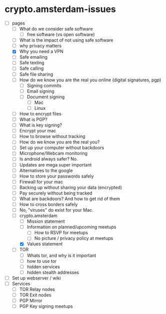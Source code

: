 # crypto.amsterdam-issues

- [ ] pages
	- [ ] What do we consider safe software
		- [ ] free software (vs open software)
	- [ ] What is the impact of not using safe software
	- [ ] why privacy matters
	- [X] Why you need a VPN
	- [ ] Safe emailing
	- [ ] Safe texting
	- [ ] Safe calling
	- [ ] Safe file sharing
	- [ ] How do we know you are the real you online (digital signatures, pgp)
        - [ ] Signing commits
        - [ ] Email signing
        - [ ] Document signing
            - [ ] Mac
            - [ ] Linux
	- [ ] How to encrypt files
	- [ ] What is PGP?
	- [ ] What is key signing?
	- [ ] Encrypt your mac
	- [ ] How to browse without tracking
	- [ ] How do we know you are the real you?
	- [ ] Set up your computer without backdoors
	- [ ] Microphone/Webcam monitoring
	- [ ] Is android always safer? No.
	- [ ] Updates are mega super important
	- [ ] Alternatives to the google
	- [ ] How to store your passwords safely
	- [ ] Firewall for your mac
	- [ ] Backing up without sharing your data (encrypted)
	- [ ] Pay securely without being tracked
	- [ ] What are backdoors? And how to get rid of them
    - [ ] How to cross borders safely
    - [ ] No, "viruses" do exist for your Mac. 
	- [ ] crypto.amsterdam
		- [ ] Mission statement
		- [ ] Information on planned/upcoming meetups
            - [ ] How to RSVP for meetups
            - [ ] No picture / privacy policy at meetups
        - [x] Values statement
	- [ ] TOR
		- [ ] Whats tor, and why is it important
		- [ ] how to use tor
		- [ ] hidden services
		- [ ] hidden stealth addresses
- [ ] Set up webserver / wiki
- [ ] Services 
    -  [ ] TOR Relay nodes
    -  [ ] TOR Exit nodes
    -  [ ] PGP Mirror
    -  [ ] PGP Key signing meetups

